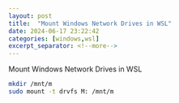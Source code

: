 ```yaml
---
layout: post
title:  "Mount Windows Network Drives in WSL"
date: 2024-06-17 23:22:42
categories: [windows,wsl]
excerpt_separator: <!--more-->
---
```

Mount Windows Network Drives in WSL
<!--more-->

```bash
mkdir /mnt/m
sudo mount -t drvfs M: /mnt/m
```